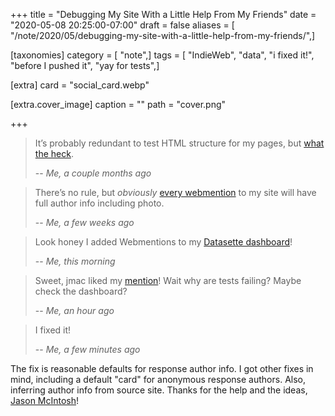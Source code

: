+++
title = "Debugging My Site With a Little Help From My Friends"
date = "2020-05-08 20:25:00-07:00"
draft = false
aliases = [ "/note/2020/05/debugging-my-site-with-a-little-help-from-my-friends/",]

[taxonomies]
category = [ "note",]
tags = [ "IndieWeb", "data", "i fixed it!", "before I pushed it", "yay for tests",]

[extra]
card = "social_card.webp"

[extra.cover_image]
caption = ""
path = "cover.png"

+++

[what the heck]: /note/2020/03/passing-tests-is-now-required-to-push/

> It’s probably redundant to test HTML structure for my pages, but [what the heck][].
>
> -- <cite>Me, a couple months ago</cite>

[every webmention]: /note/2020/04/yay-i-added-mentions-and-replies/

> There’s no rule, but *obviously* [every webmention][] to my site will have
> full author info including photo.
>
> -- <cite>Me, a few weeks ago</cite>

[Datasette dashboard]: /note/2020/05/datasette-sure-is-nifty/

> Look honey I added Webmentions to my [Datasette dashboard][]!
>
> -- <cite>Me, this morning</cite>

[mention]: /note/2020/05/pondering-my-indieweb-guinea-pig/

> Sweet, jmac liked my [mention][]!  Wait why are tests failing? Maybe check
> the dashboard?
>
> -- <cite>Me, an hour ago</cite>

> I fixed it!
>
> -- <cite>Me, a few minutes ago</cite>

[Jason McIntosh]: https://jmac.org

The fix is reasonable defaults for response author info. I got other
fixes in mind, including a default "card" for anonymous response
authors. Also, inferring author info from source site. Thanks for the
help and the ideas, [Jason McIntosh][]!